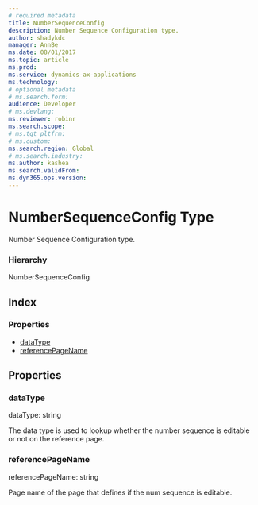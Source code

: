 ```yaml
---
# required metadata
title: NumberSequenceConfig
description: Number Sequence Configuration type.
author: shadykdc
manager: AnnBe
ms.date: 08/01/2017
ms.topic: article
ms.prod: 
ms.service: dynamics-ax-applications
ms.technology: 
# optional metadata
# ms.search.form:
audience: Developer
# ms.devlang: 
ms.reviewer: robinr
ms.search.scope: 
# ms.tgt_pltfrm: 
# ms.custom:
ms.search.region: Global
# ms.search.industry: 
ms.author: kashea
ms.search.validFrom:
ms.dyn365.ops.version:
---
```


# NumberSequenceConfig Type
Number Sequence Configuration type.

### Hierarchy

NumberSequenceConfig <br>

## Index

### Properties

* [dataType](view-model-control-basecontrol-iinputcontrol-inumbersequenceconfig.md#datatype)
* [referencePageName](view-model-control-basecontrol-iinputcontrol-inumbersequenceconfig.md#referencepagename)

## Properties

### dataType

dataType: string

The data type is used to lookup whether the number sequence is editable or not on the reference page.


### referencePageName

referencePageName: string

Page name of the page that defines if the num sequence is editable.


